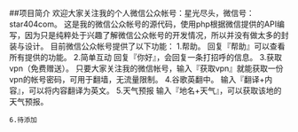 ﻿##项目简介
欢迎大家关注我的个人微信公众帐号：星光尽头，微信号：star404com。
这是我的微信公众帐号的源代码，使用php根据微信提供的API编写，因为只是纯粹处于兴趣了解微信公众帐号的开发情况，所以并没有做太多的封装与设计。
目前微信公众帐号提供了以下功能：
    1.帮助。
        回复『帮助』可以查看所有提供的功能。
    2.简单互动
        回复『你好』，会回复一条打招呼的信息。
    3.获取vpn（免费赠送）。
        只要大家关注我的微信帐号，输入『获取vpn』就能获取一份vpn的帐号密码，可用于翻墙，无流量限制。
    4.谷歌英翻中。
        输入『翻译+内容』，可以将内容翻译为英文。
    5.天气预报
        输入『地名+天气』，可以获取该地的天气预报。

    6.待添加
    
